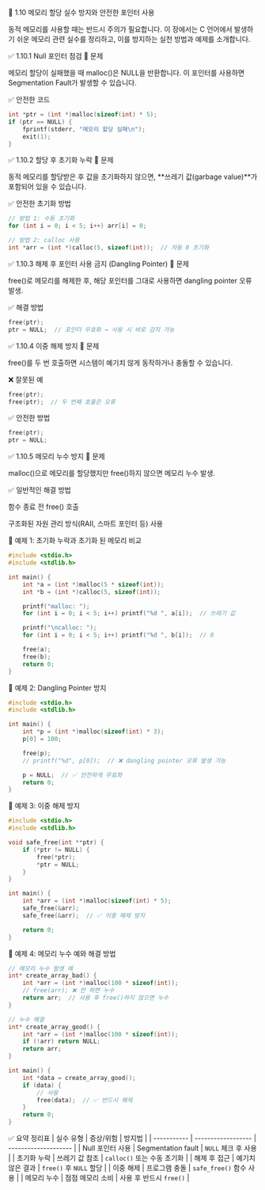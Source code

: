 📘 1.10 메모리 할당 실수 방지와 안전한 포인터 사용

동적 메모리를 사용할 때는 반드시 주의가 필요합니다. 이 장에서는 C 언어에서 발생하기 쉬운 메모리 관련 실수를 정리하고, 이를 방지하는 실천 방법과 예제를 소개합니다.

✅ 1.10.1 Null 포인터 점검
🔎 문제

메모리 할당이 실패했을 때 malloc()은 NULL을 반환합니다. 이 포인터를 사용하면 Segmentation Fault가 발생할 수 있습니다.

✅ 안전한 코드
```c
int *ptr = (int *)malloc(sizeof(int) * 5);
if (ptr == NULL) {
    fprintf(stderr, "메모리 할당 실패\n");
    exit(1);
}
```
✅ 1.10.2 할당 후 초기화 누락
🔎 문제

동적 메모리를 할당받은 후 값을 초기화하지 않으면, **쓰레기 값(garbage value)**가 포함되어 있을 수 있습니다.

✅ 안전한 초기화 방법
```c
// 방법 1: 수동 초기화
for (int i = 0; i < 5; i++) arr[i] = 0;

// 방법 2: calloc 사용
int *arr = (int *)calloc(5, sizeof(int));  // 자동 0 초기화
```

✅ 1.10.3 해제 후 포인터 사용 금지 (Dangling Pointer)
🔎 문제

free()로 메모리를 해제한 후, 해당 포인터를 그대로 사용하면 dangling pointer 오류 발생.

✅ 해결 방법
```c
free(ptr);
ptr = NULL;  // 포인터 무효화 → 사용 시 바로 감지 가능
```
✅ 1.10.4 이중 해제 방지
🔎 문제

free()를 두 번 호출하면 시스템이 예기치 않게 동작하거나 충돌할 수 있습니다.

❌ 잘못된 예
```c
free(ptr);
free(ptr);  // 두 번째 호출은 오류
```
✅ 안전한 방법
```c
free(ptr);
ptr = NULL;
```
✅ 1.10.5 메모리 누수 방지
🔎 문제

malloc()으로 메모리를 할당했지만 free()하지 않으면 메모리 누수 발생.

✅ 일반적인 해결 방법

함수 종료 전 free() 호출

구조화된 자원 관리 방식(RAII, 스마트 포인터 등) 사용

🧪 예제 1: 초기화 누락과 초기화 된 메모리 비교
```c
#include <stdio.h>
#include <stdlib.h>

int main() {
    int *a = (int *)malloc(5 * sizeof(int));
    int *b = (int *)calloc(5, sizeof(int));

    printf("malloc: ");
    for (int i = 0; i < 5; i++) printf("%d ", a[i]);  // 쓰레기 값

    printf("\ncalloc: ");
    for (int i = 0; i < 5; i++) printf("%d ", b[i]);  // 0

    free(a);
    free(b);
    return 0;
}
```
🧪 예제 2: Dangling Pointer 방지
```c
#include <stdio.h>
#include <stdlib.h>

int main() {
    int *p = (int *)malloc(sizeof(int) * 3);
    p[0] = 100;

    free(p);
    // printf("%d", p[0]);  // ❌ dangling pointer 오류 발생 가능

    p = NULL;  // ✅ 안전하게 무효화
    return 0;
}
```
🧪 예제 3: 이중 해제 방지
```c
#include <stdio.h>
#include <stdlib.h>

void safe_free(int **ptr) {
    if (*ptr != NULL) {
        free(*ptr);
        *ptr = NULL;
    }
}

int main() {
    int *arr = (int *)malloc(sizeof(int) * 5);
    safe_free(&arr);
    safe_free(&arr);  // ✅ 이중 해제 방지

    return 0;
}
```
🧪 예제 4: 메모리 누수 예와 해결 방법
```c
// 메모리 누수 발생 예
int* create_array_bad() {
    int *arr = (int *)malloc(100 * sizeof(int));
    // free(arr); ❌ 안 하면 누수
    return arr;  // 사용 후 free()하지 않으면 누수
}

// 누수 해결
int* create_array_good() {
    int *arr = (int *)malloc(100 * sizeof(int));
    if (!arr) return NULL;
    return arr;
}

int main() {
    int *data = create_array_good();
    if (data) {
        // 사용
        free(data);  // ✅ 반드시 해제
    }
    return 0;
}
```
✅ 요약 정리표
| 실수 유형       | 증상/위험              | 방지법                  |
| ----------- | ------------------ | -------------------- |
| Null 포인터 사용 | Segmentation fault | `NULL` 체크 후 사용       |
| 초기화 누락      | 쓰레기 값 참조           | `calloc()` 또는 수동 초기화 |
| 해제 후 접근     | 예기치 않은 결과          | `free()` 후 `NULL` 할당 |
| 이중 해제       | 프로그램 충돌            | `safe_free()` 함수 사용  |
| 메모리 누수      | 점점 메모리 소비          | 사용 후 반드시 `free()`    |
